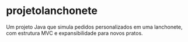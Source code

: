 # projetolanchonete
Um projeto Java que simula pedidos personalizados em uma lanchonete, com estrutura MVC e expansibilidade para novos pratos.
